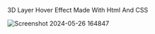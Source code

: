 3D Layer Hover Effect Made With Html And CSS

![Screenshot 2024-05-26 164847](https://github.com/C0DEGamer/3D-LAYER-IMAGE-HOVER-EFFECT/assets/154326486/0ac595c9-3c2a-4288-ba3e-4690e1de5461)
